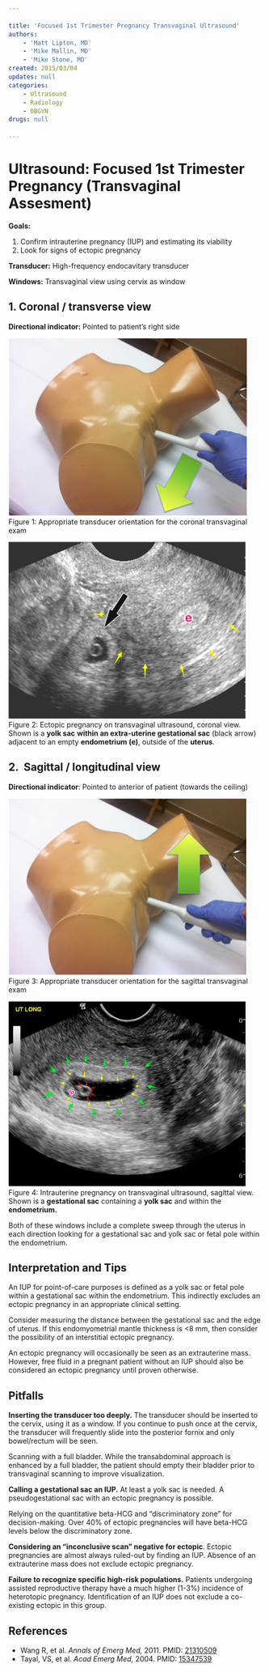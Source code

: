 ```yaml
---

title: 'Focused 1st Trimester Pregnancy Transvaginal Ultrasound'
authors:
    - 'Matt Lipton, MD'
    - 'Mike Mallin, MD'
    - 'Mike Stone, MD'
created: 2015/03/04
updates: null
categories:
    - Ultrasound
    - Radiology
    - OBGYN
drugs: null

---
```




# Ultrasound: Focused 1st Trimester Pregnancy (Transvaginal Assesment)

**Goals:**

1.  Confirm intrauterine pregnancy (IUP) and estimating its viability
2.  Look for signs of ectopic pregnancy

**Transducer:** High-frequency endocavitary transducer

**Windows:** Transvaginal view using cervix as window

## 1. Coronal / transverse view

**Directional indicator:** Pointed to patient’s right side

![](image-1.png)Figure 1: Appropriate transducer orientation for the coronal transvaginal exam

![](image-2.png)Figure 2: Ectopic pregnancy on transvaginal ultrasound, coronal view. Shown is a **yolk sac** **within an extra-uterine gestational sac** (black arrow) adjacent to an empty **endometrium (e)**, outside of the **uterus**.

## 2.  Sagittal / longitudinal view

**Directional indicator**: Pointed to anterior of patient (towards the ceiling)

![](image-3.png)Figure 3: Appropriate transducer orientation for the sagittal transvaginal exam

![](image-4.png)Figure 4: Intrauterine pregnancy on transvaginal ultrasound, sagittal view. Shown is a **gestational sac** containing a **yolk sac** and within the **endometrium.**

Both of these windows include a complete sweep through the uterus in each direction looking for a gestational sac and yolk sac or fetal pole within the endometrium.

## Interpretation and Tips

An IUP for point-of-care purposes is defined as a yolk sac or fetal pole within a gestational sac within the endometrium. This indirectly excludes an ectopic pregnancy in an appropriate clinical setting.

Consider measuring the distance between the gestational sac and the edge of uterus. If this endomyometrial mantle thickness is &lt;8 mm, then consider the possibility of an interstitial ectopic pregnancy.

An ectopic pregnancy will occasionally be seen as an extrauterine mass. However, free fluid in a pregnant patient without an IUP should also be considered an ectopic pregnancy until proven otherwise.

## Pitfalls

**Inserting the transducer too deeply.** The transducer should be inserted to the cervix, using it as a window. If you continue to push once at the cervix, the transducer will frequently slide into the posterior fornix and only bowel/rectum will be seen.

Scanning with a full bladder. While the transabdominal approach is enhanced by a full bladder, the patient should empty their bladder prior to transvaginal scanning to improve visualization.

**Calling a gestational sac an IUP.** At least a yolk sac is needed. A pseudogestational sac with an ectopic pregnancy is possible.

Relying on the quantitative beta-HCG and “discriminatory zone” for decision-making. Over 40% of ectopic pregnancies will have beta-HCG levels below the discriminatory zone.

**Considering an “inconclusive scan” negative for ectopic**. Ectopic pregnancies are almost always ruled-out by finding an IUP. Absence of an extrauterine mass does not exclude ectopic pregnancy.

**Failure to recognize specific high-risk populations.** Patients undergoing assisted reproductive therapy have a much higher (1-3%) incidence of heterotopic pregnancy. Identification of an IUP does not exclude a co-existing ectopic in this group.

## References

- Wang R, et al. *Annals of Emerg Med,* 2011. PMID: [21310509](http://www.ncbi.nlm.nih.gov/pubmed/?term=Use+of+a+%CE%B2-hCG+discriminatory+zone+with+bedside+pelvic+ultrasonography.)
- Tayal, VS, et al. *Acad Emerg Med,* 2004. PMID: [15347539](http://www.ncbi.nlm.nih.gov/pubmed/15347539)
